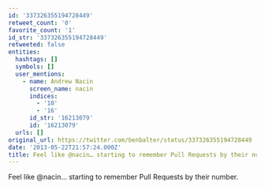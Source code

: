 ```yaml
---
id: '337326355194728449'
retweet_count: '0'
favorite_count: '1'
id_str: '337326355194728449'
retweeted: false
entities:
  hashtags: []
  symbols: []
  user_mentions:
    - name: Andrew Nacin
      screen_name: nacin
      indices:
        - '10'
        - '16'
      id_str: '16213079'
      id: '16213079'
  urls: []
original_url: https://twitter.com/benbalter/status/337326355194728449
date: '2013-05-22T21:57:24.000Z'
title: Feel like @nacin… starting to remember Pull Requests by their number.
---
```


Feel like @nacin… starting to remember Pull Requests by their number.